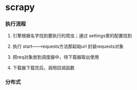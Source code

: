 # scrapy

### 执行流程
1. 引擎根据名字找到要执行的爬虫；通过 settings里的配置找到

2. 执行 start——requests方法那起始url 封装requests对象

3. 把req对象放到调度器中，待下载器取出使用

4. 下载器下载完后，调用回调函数


### 分布式